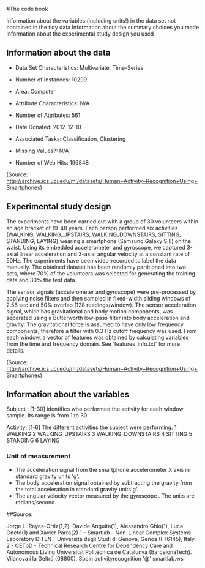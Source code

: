 #The code book

Information about the variables (including units!) in the data set not contained in the tidy data
Information about the summary choices you made
Information about the experimental study design you used



## Information about the data
- Data Set Characteristics: Multivariate, Time-Series

- Number of Instances: 10299

- Area: Computer

- Attribute Characteristics: N/A

- Number of Attributes: 561

- Date Donated: 2012-12-10

- Associated Tasks: Classification, Clustering

- Missing Values?: N/A

- Number of Web Hits: 196848

(Source: http://archive.ics.uci.edu/ml/datasets/Human+Activity+Recognition+Using+Smartphones)


## Experimental study design
The experiments have been carried out with a group of 30 volunteers within an age bracket of 19-48 years. Each person performed six activities (WALKING, WALKING_UPSTAIRS, WALKING_DOWNSTAIRS, SITTING, STANDING, LAYING) wearing a smartphone (Samsung Galaxy S II) on the waist. Using its embedded accelerometer and gyroscope, we captured 3-axial linear acceleration and 3-axial angular velocity at a constant rate of 50Hz. The experiments have been video-recorded to label the data manually. The obtained dataset has been randomly partitioned into two sets, where 70% of the volunteers was selected for generating the training data and 30% the test data.

The sensor signals (accelerometer and gyroscope) were pre-processed by applying noise filters and then sampled in fixed-width sliding windows of 2.56 sec and 50% overlap (128 readings/window). The sensor acceleration signal, which has gravitational and body motion components, was separated using a Butterworth low-pass filter into body acceleration and gravity. The gravitational force is assumed to have only low frequency components, therefore a filter with 0.3 Hz cutoff frequency was used. From each window, a vector of features was obtained by calculating variables from the time and frequency domain. See 'features_info.txt' for more details.

(Source: http://archive.ics.uci.edu/ml/datasets/Human+Activity+Recognition+Using+Smartphones)




## Information about the variables


Subject : [1-30]
          identifies who performed the activity for each window sample. Its range is from 1 to 30.

Activity: [1-6]
          The different activities the subject were performing.
          1 WALKING
          2 WALKING_UPSTAIRS
          3 WALKING_DOWNSTAIRS
          4 SITTING
          5 STANDING
          6 LAYING

### Unit of measurement
- The acceleration signal from the smartphone accelerometer X axis in standard gravity units 'g'.
- The body acceleration signal obtained by subtracting the gravity from the total acceleration in standard gravity units'g'.
- The angular velocity vector measured by the gyroscope . The units are radians/second.


##Source:

Jorge L. Reyes-Ortiz(1,2), Davide Anguita(1), Alessandro Ghio(1), Luca Oneto(1) and Xavier Parra(2)
1 - Smartlab - Non-Linear Complex Systems Laboratory
DITEN - Università degli Studi di Genova, Genoa (I-16145), Italy.
2 - CETpD - Technical Research Centre for Dependency Care and Autonomous Living
Universitat Politècnica de Catalunya (BarcelonaTech). Vilanova i la Geltrú (08800), Spain
activityrecognition '@' smartlab.ws
